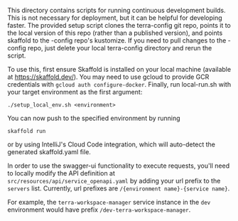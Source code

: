 This directory contains scripts for running continuous development builds. 
This is not necessary for deployment, but it can be helpful for developing 
faster. The provided setup script clones the terra-config git 
repo, points it to the local version of this repo (rather than a published 
version), and points skaffold to the -config repo's kustomize. If you need to 
pull changes to the -config repo, just delete your local 
terra-config directory and rerun the script.

To use this, first ensure Skaffold is installed on your local machine 
(available at https://skaffold.dev/). You may need to use gcloud to provide GCR
 credentials with `gcloud auth configure-docker`. Finally, run local-run.sh with
  your target environment as the first argument:

```
./setup_local_env.sh <environment>
```

You can now push to the specified environment by running

```
skaffold run
```
or by using IntelliJ's Cloud Code integration, which will auto-detect the 
generated skaffold.yaml file.

In order to use the swagger-ui functionality to execute requests, you'll need to
locally modify the API definition at `src/resources/api/service_openapi.yaml` by
adding your url prefix to the `servers` list. Currently, url prefixes are
`/{environment name}-{service name}`. 

For example, the `terra-workspace-manager` 
service instance in the `dev` environment would have prefix 
`/dev-terra-workspace-manager`.